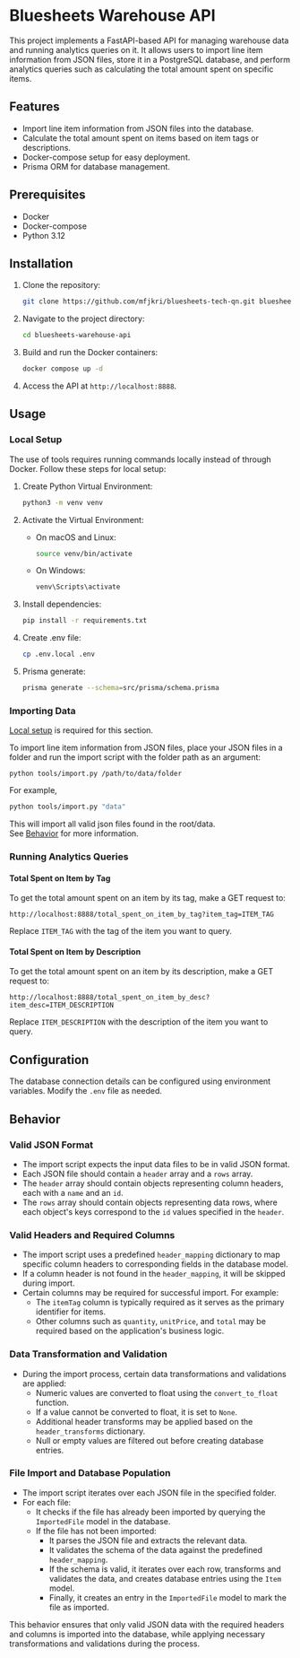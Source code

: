 # Bluesheets Warehouse API

This project implements a FastAPI-based API for managing warehouse data and running analytics queries on it. It allows users to import line item information from JSON files, store it in a PostgreSQL database, and perform analytics queries such as calculating the total amount spent on specific items.

## Features

- Import line item information from JSON files into the database.
- Calculate the total amount spent on items based on item tags or descriptions.
- Docker-compose setup for easy deployment.
- Prisma ORM for database management.

## Prerequisites

- Docker
- Docker-compose
- Python 3.12

## Installation

1. Clone the repository:

   ```bash
   git clone https://github.com/mfjkri/bluesheets-tech-qn.git bluesheets-warehouse-api
   ```

2. Navigate to the project directory:

   ```bash
   cd bluesheets-warehouse-api
   ```

3. Build and run the Docker containers:

   ```bash
   docker compose up -d
   ```

4. Access the API at `http://localhost:8888`.

## Usage

### Local Setup

The use of tools requires running commands locally instead of through Docker. Follow these steps for local setup:

1. Create Python Virtual Environment:

   ```bash
   python3 -m venv venv
   ```

2. Activate the Virtual Environment:

   - On macOS and Linux:

     ```bash
     source venv/bin/activate
     ```

   - On Windows:

     ```powershell
     venv\Scripts\activate
     ```

3. Install dependencies:

   ```bash
   pip install -r requirements.txt
   ```

4. Create .env file:

   ```bash
   cp .env.local .env
   ```

5. Prisma generate:

   ```bash
   prisma generate --schema=src/prisma/schema.prisma
   ```

### Importing Data

[Local setup](#local-setup) is required for this section.

To import line item information from JSON files, place your JSON files in a folder and run the import script with the folder path as an argument:

```
python tools/import.py /path/to/data/folder
```

For example,

```bash
python tools/import.py "data"
```

This will import all valid json files found in the root/data.\
See [Behavior](#behavior) for more information.

### Running Analytics Queries

#### Total Spent on Item by Tag

To get the total amount spent on an item by its tag, make a GET request to:

```
http://localhost:8888/total_spent_on_item_by_tag?item_tag=ITEM_TAG
```

Replace `ITEM_TAG` with the tag of the item you want to query.

#### Total Spent on Item by Description

To get the total amount spent on an item by its description, make a GET request to:

```
http://localhost:8888/total_spent_on_item_by_desc?item_desc=ITEM_DESCRIPTION
```

Replace `ITEM_DESCRIPTION` with the description of the item you want to query.

## Configuration

The database connection details can be configured using environment variables. Modify the `.env` file as needed.

## Behavior

### Valid JSON Format

- The import script expects the input data files to be in valid JSON format.
- Each JSON file should contain a `header` array and a `rows` array.
- The `header` array should contain objects representing column headers, each with a `name` and an `id`.
- The `rows` array should contain objects representing data rows, where each object's keys correspond to the `id` values specified in the `header`.

### Valid Headers and Required Columns

- The import script uses a predefined `header_mapping` dictionary to map specific column headers to corresponding fields in the database model.
- If a column header is not found in the `header_mapping`, it will be skipped during import.
- Certain columns may be required for successful import. For example:
  - The `itemTag` column is typically required as it serves as the primary identifier for items.
  - Other columns such as `quantity`, `unitPrice`, and `total` may be required based on the application's business logic.

### Data Transformation and Validation

- During the import process, certain data transformations and validations are applied:
  - Numeric values are converted to float using the `convert_to_float` function.
  - If a value cannot be converted to float, it is set to `None`.
  - Additional header transforms may be applied based on the `header_transforms` dictionary.
  - Null or empty values are filtered out before creating database entries.

### File Import and Database Population

- The import script iterates over each JSON file in the specified folder.
- For each file:
  - It checks if the file has already been imported by querying the `ImportedFile` model in the database.
  - If the file has not been imported:
    - It parses the JSON file and extracts the relevant data.
    - It validates the schema of the data against the predefined `header_mapping`.
    - If the schema is valid, it iterates over each row, transforms and validates the data, and creates database entries using the `Item` model.
    - Finally, it creates an entry in the `ImportedFile` model to mark the file as imported.

This behavior ensures that only valid JSON data with the required headers and columns is imported into the database, while applying necessary transformations and validations during the process.
